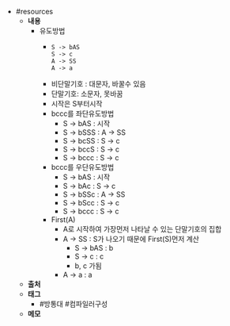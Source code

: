 - #resources
	- **내용**
		- 유도방법
			- ```apl
			  S -> bAS
			  S -> c
			  A -> SS
			  A -> a
			  ```
			- 비단말기호 : 대문자, 바꿀수 있음
			- 단말기호: 소문자, 못바꿈
			- 시작은 S부터시작
			- bccc를 좌단유도방법
				- S -> bAS : 시작
				- S -> bSSS : A -> SS
				- S -> bcSS : S -> c
				- S -> bccS : S -> c
				- S -> bccc :  S -> c
			- bccc를 우단유도방법
				- S -> bAS : 시작
				- S -> bAc : S -> c
				- S -> bSSc : A -> SS
				- S -> bScc :  S -> c
				- S -> bccc :  S -> c
			- First(A)
				- A로 시작하여 가장먼저 나타날 수 있는 단말기호의 집합
				- A -> SS : S가 나오기 때문에 First(S)먼저 계산
					- S -> bAS : b
					- S -> c : c
					- b, c 가됨
				- A -> a : a
	- **출처**
	- **태그**
		- #방통대 #컴파일러구성
	- **메모**